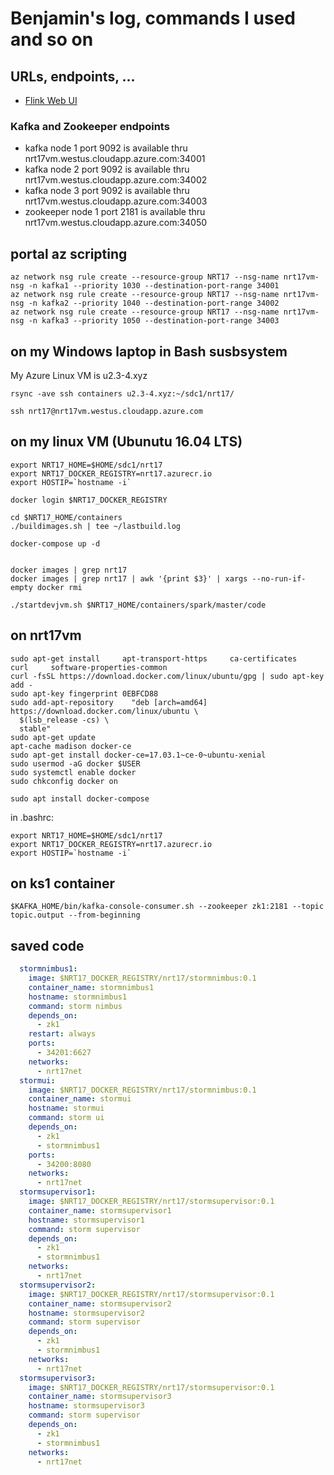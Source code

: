 # Benjamin's log, commands I used and so on

## URLs, endpoints, ...

- [Flink Web UI](http://nrt17vm.westus.cloudapp.azure.com:34010)

### Kafka and Zookeeper endpoints

- kafka node 1 port 9092 is available thru nrt17vm.westus.cloudapp.azure.com:34001
- kafka node 2 port 9092 is available thru nrt17vm.westus.cloudapp.azure.com:34002
- kafka node 3 port 9092 is available thru nrt17vm.westus.cloudapp.azure.com:34003
- zookeeper node 1 port 2181 is available thru nrt17vm.westus.cloudapp.azure.com:34050

## portal az scripting

```
az network nsg rule create --resource-group NRT17 --nsg-name nrt17vm-nsg -n kafka1 --priority 1030 --destination-port-range 34001
az network nsg rule create --resource-group NRT17 --nsg-name nrt17vm-nsg -n kafka2 --priority 1040 --destination-port-range 34002
az network nsg rule create --resource-group NRT17 --nsg-name nrt17vm-nsg -n kafka3 --priority 1050 --destination-port-range 34003
```


## on my Windows laptop in Bash susbsystem

My Azure Linux VM is u2.3-4.xyz

```
rsync -ave ssh containers u2.3-4.xyz:~/sdc1/nrt17/

ssh nrt17@nrt17vm.westus.cloudapp.azure.com
```


## on my linux VM (Ubunutu 16.04 LTS)

```
export NRT17_HOME=$HOME/sdc1/nrt17
export NRT17_DOCKER_REGISTRY=nrt17.azurecr.io
export HOSTIP=`hostname -i`

docker login $NRT17_DOCKER_REGISTRY

cd $NRT17_HOME/containers
./buildimages.sh | tee ~/lastbuild.log

docker-compose up -d


docker images | grep nrt17
docker images | grep nrt17 | awk '{print $3}' | xargs --no-run-if-empty docker rmi

./startdevjvm.sh $NRT17_HOME/containers/spark/master/code

```

## on nrt17vm

```
sudo apt-get install     apt-transport-https     ca-certificates     curl     software-properties-common
curl -fsSL https://download.docker.com/linux/ubuntu/gpg | sudo apt-key add -
sudo apt-key fingerprint 0EBFCD88
sudo add-apt-repository    "deb [arch=amd64] https://download.docker.com/linux/ubuntu \
  $(lsb_release -cs) \
  stable"
sudo apt-get update
apt-cache madison docker-ce
sudo apt-get install docker-ce=17.03.1~ce-0~ubuntu-xenial
sudo usermod -aG docker $USER
sudo systemctl enable docker
sudo chkconfig docker on

sudo apt install docker-compose

```

in .bashrc:
```
export NRT17_HOME=$HOME/sdc1/nrt17
export NRT17_DOCKER_REGISTRY=nrt17.azurecr.io
export HOSTIP=`hostname -i`
```

## on ks1 container

```
$KAFKA_HOME/bin/kafka-console-consumer.sh --zookeeper zk1:2181 --topic topic.output --from-beginning
```

## saved code

```yml
  stormnimbus1:
    image: $NRT17_DOCKER_REGISTRY/nrt17/stormnimbus:0.1
    container_name: stormnimbus1
    hostname: stormnimbus1
    command: storm nimbus
    depends_on:
      - zk1
    restart: always
    ports:
      - 34201:6627
    networks:
      - nrt17net
  stormui:
    image: $NRT17_DOCKER_REGISTRY/nrt17/stormnimbus:0.1
    container_name: stormui
    hostname: stormui
    command: storm ui
    depends_on:
      - zk1
      - stormnimbus1
    ports:
      - 34200:8080
    networks:
      - nrt17net
  stormsupervisor1:
    image: $NRT17_DOCKER_REGISTRY/nrt17/stormsupervisor:0.1
    container_name: stormsupervisor1
    hostname: stormsupervisor1
    command: storm supervisor
    depends_on:
      - zk1
      - stormnimbus1
    networks:
      - nrt17net
  stormsupervisor2:
    image: $NRT17_DOCKER_REGISTRY/nrt17/stormsupervisor:0.1
    container_name: stormsupervisor2
    hostname: stormsupervisor2
    command: storm supervisor
    depends_on:
      - zk1
      - stormnimbus1
    networks:
      - nrt17net
  stormsupervisor3:
    image: $NRT17_DOCKER_REGISTRY/nrt17/stormsupervisor:0.1
    container_name: stormsupervisor3
    hostname: stormsupervisor3
    command: storm supervisor
    depends_on:
      - zk1
      - stormnimbus1
    networks:
      - nrt17net
```

